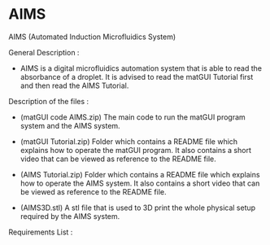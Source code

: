 # AIMS
AIMS (Automated Induction Microfluidics System)

General Description : 
- AIMS is a digital microfluidics automation system that is able to read 
the absorbance of a droplet. It is advised to read the matGUI Tutorial first 
and then read the AIMS Tutorial. 

Description of the files : 

- (matGUI code AIMS.zip) 
The main code to run the matGUI program
system and the AIMS system.

- (matGUI Tutorial.zip)
Folder which contains a README file which explains how to operate the
matGUI program. It also contains a short video that can be viewed as reference 
to the README file. 

- (AIMS Tutorial.zip)
Folder which contains a README file which explains how to operate the AIMS 
system. It also contains a short video that can be viewed as reference to 
the README file. 

- (AIMS3D.stl)
A stl file that is used to 3D print the whole physical setup required 
by the AIMS system. 

Requirements List : 

